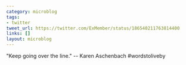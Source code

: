```yaml
---
category: microblog
tags:
- twitter
tweet_url: https://twitter.com/ExMember/status/186540211763814400
links: []
layout: microblog
---
```

"Keep going over the line." -- Karen Aschenbach #wordstoliveby
